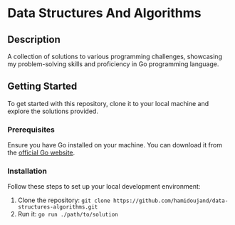 # Data Structures And Algorithms  

## Description

A collection of solutions to various programming challenges, showcasing my problem-solving skills and proficiency in Go programming language. 

## Getting Started

To get started with this repository, clone it to your local machine and explore the solutions provided.


### Prerequisites

Ensure you have Go installed on your machine. You can download it from the [official Go website](https://golang.org/dl/).

### Installation

Follow these steps to set up your local development environment:

1. Clone the repository: `git clone https://github.com/hamidoujand/data-structures-algorithms.git`
2. Run it: `go run ./path/to/solution`